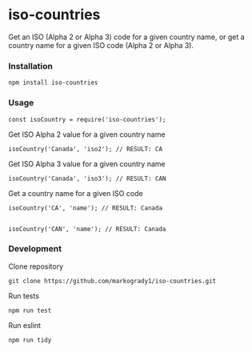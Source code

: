 # iso-countries

Get an ISO (Alpha 2 or Alpha 3) code for a given country name, or get a country name for a given ISO code (Alpha 2 or Alpha 3).


### Installation

```
npm install iso-countries
```


### Usage

```
const isoCountry = require('iso-countries');
```

Get ISO Alpha 2 value for a given country name

```
isoCountry('Canada', 'iso2'); // RESULT: CA
```

Get ISO Alpha 3 value for a given country name

```
isoCountry('Canada', 'iso3'); // RESULT: CAN
```


Get a country name for a given ISO code

```
isoCountry('CA', 'name'); // RESULT: Canada


isoCountry('CAN', 'name'); // RESULT: Canada
```

### Development

Clone repository

```
git clone https://github.com/markogrady1/iso-countries.git
```
Run tests

```
npm run test
```
Run eslint

```
npm run tidy
```
